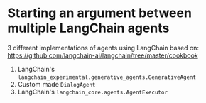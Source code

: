 
# Starting an argument between multiple LangChain agents

3 different implementations of agents using LangChain based on: https://github.com/langchain-ai/langchain/tree/master/cookbook

1. LangChain's `langchain_experimental.generative_agents.GenerativeAgent`
2. Custom made `DialogAgent`
3. LangChain's `langchain_core.agents.AgentExecutor`

